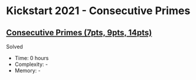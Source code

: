 # Kickstart 2021 - Consecutive Primes

## [Consecutive Primes (7pts, 9pts, 14pts)](https://codingcompetitions.withgoogle.com/kickstart/round/0000000000435a5b/000000000077a8e6)

Solved

* Time: 0 hours
* Complexity: -
* Memory: -
